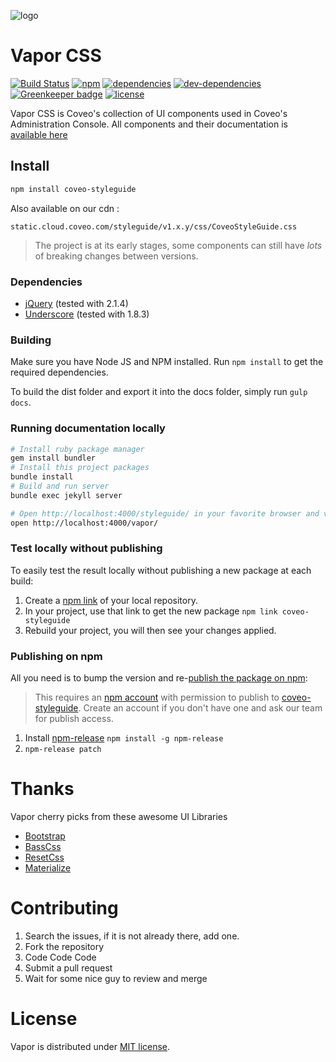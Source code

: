 ![logo](vapor.gif)

# Vapor CSS

[![Build Status](https://img.shields.io/travis/coveo/vapor.svg?style=flat-square)](https://travis-ci.org/coveo/vapor)
[![npm](https://img.shields.io/npm/v/coveo-styleguide.svg?maxAge=2592000&style=flat-square)](https://www.npmjs.com/package/coveo-styleguide)
[![dependencies](https://img.shields.io/david/coveo/vapor.svg?style=flat-square)](https://david-dm.org/coveo/vapor#info=dependencies&view=list)
[![dev-dependencies](https://img.shields.io/david/dev/coveo/vapor.svg?style=flat-square)](https://david-dm.org/coveo/vapor#info=devDependencies&view=table)
[![Greenkeeper badge](https://badges.greenkeeper.io/coveo/vapor.svg)](https://greenkeeper.io/)
[![license](http://img.shields.io/badge/license-MIT-blue.svg?style=flat-square)](LICENSE)

Vapor CSS is Coveo's collection of UI components used in Coveo's Administration Console. All components and their documentation is [available here](http://coveo.github.io/vapor/)

## Install

```sh
npm install coveo-styleguide
```

Also available on our cdn :

```
static.cloud.coveo.com/styleguide/v1.x.y/css/CoveoStyleGuide.css
```

> The project is at its early stages, some components can still have _lots_ of breaking changes between versions.

### Dependencies

- [jQuery](https://jquery.com/) (tested with 2.1.4)
- [Underscore](http://underscorejs.org/)  (tested with 1.8.3)

### Building
Make sure you have Node JS and NPM installed.
Run `npm install` to get the required dependencies.

To build the dist folder and export it into the docs folder, simply run `gulp docs`.

### Running documentation locally

```sh
# Install ruby package manager
gem install bundler
# Install this project packages
bundle install
# Build and run server
bundle exec jekyll server

# Open http://localhost:4000/styleguide/ in your favorite browser and voila!
open http://localhost:4000/vapor/
```

### Test locally without publishing
To easily test the result locally without publishing a new package at each build:

1. Create a [npm link](https://docs.npmjs.com/cli/link) of your local repository.
2. In your project, use that link to get the new package `npm link coveo-styleguide`
3. Rebuild your project, you will then see your changes applied.

### Publishing on npm
All you need is to bump the version and re-[publish the package on npm](https://docs.npmjs.com/getting-started/publishing-npm-packages):

> This requires an [npm account](https://www.npmjs.com/signup) with permission to publish to [coveo-styleguide](https://www.npmjs.com/package/coveo-styleguide). Create an account if you don't have one and ask our team for publish access.

1. Install [npm-release](https://github.com/phuu/npm-release) `npm install -g npm-release`
2. `npm-release patch`

# Thanks

Vapor cherry picks from these awesome UI Libraries

* [Bootstrap](https://github.com/twbs/bootstrap)
* [BassCss](https://github.com/basscss/basscss)
* [ResetCss](http://meyerweb.com/eric/tools/css/reset/)
* [Materialize](https://github.com/Dogfalo/materialize)

# Contributing

1. Search the issues, if it is not already there, add one.
2. Fork the repository
3. Code Code Code
4. Submit a pull request
5. Wait for some nice guy to review and merge

# License
Vapor is distributed under [MIT license](LICENSE).
